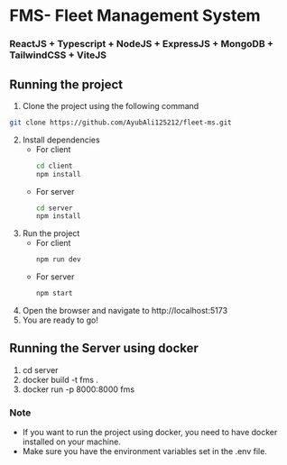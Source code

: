 # FMS- Fleet Management System

### ReactJS + Typescript + NodeJS + ExpressJS + MongoDB + TailwindCSS + ViteJS

## Running the project
1. Clone the project using the following command
```bash
git clone https://github.com/AyubAli125212/fleet-ms.git
```
2. Install dependencies
    - For client
        ```bash
        cd client
        npm install
        ```
    - For server
        ```bash
        cd server
        npm install
        ```
3. Run the project
    - For client
        ```bash
        npm run dev
        ```
    - For server
        ```bash
        npm start
        ```
4. Open the browser and navigate to http://localhost:5173
5. You are ready to go!

## Running the Server using docker
1. cd server
2. docker build -t fms .
3. docker run -p 8000:8000 fms
### Note 
- If you want to run the project using docker, you need to have docker installed on your machine.
- Make sure you have the environment variables set in the .env file.